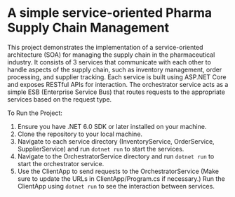 # A simple service-oriented Pharma Supply Chain Management 

This project demonstrates the implementation of a service-oriented architecture (SOA) for managing the supply chain in the pharmaceutical industry. It consists of 3 services that communicate with each other to handle aspects of the supply chain, such as inventory management, order processing, and supplier tracking. Each service is built using ASP.NET Core and exposes RESTful APIs for interaction.
The orchestrator service acts as a simple ESB (Enterprise Service Bus) that routes requests to the appropriate services based on the request type.


To Run the Project:
1. Ensure you have .NET 6.0 SDK or later installed on your machine.
2. Clone the repository to your local machine.
3. Navigate to each service directory (InventoryService, OrderService, SupplierService) and run
    `dotnet run` to start the services.
4. Navigate to the OrchestratorService directory and run
    `dotnet run` to start the orchestrator service.
5. Use the ClientApp to send requests to the OrchestratorService (Make sure to update the URLs in ClientApp/Program.cs if necessary.)
   Run the ClientApp using
    `dotnet run` to see the interaction between services.
